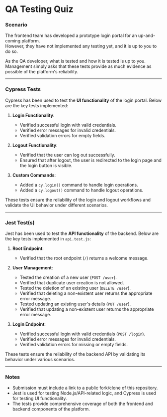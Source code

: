# QA Testing Quiz

### Scenario
The frontend team has developed a prototype login portal for an up-and-coming platform.  
However, they have not implemented any testing yet, and it is up to you to do so.

As the QA developer, what is tested and how it is tested is up to you.  
Management simply asks that these tests provide as much evidence as possible of the platform's reliability.

---

### Cypress Tests
Cypress has been used to test the **UI functionality** of the login portal. Below are the key tests implemented:

1. **Login Functionality**:
   - Verified successful login with valid credentials.
   - Verified error messages for invalid credentials.
   - Verified validation errors for empty fields.

2. **Logout Functionality**:
   - Verified that the user can log out successfully.
   - Ensured that after logout, the user is redirected to the login page and the login button is visible.

3. **Custom Commands**:
   - Added a `cy.login()` command to handle login operations.
   - Added a `cy.logout()` command to handle logout operations.

These tests ensure the reliability of the login and logout workflows and validate the UI behavior under different scenarios.

---

### Jest Test(s)
Jest has been used to test the **API functionality** of the backend. Below are the key tests implemented in `api.test.js`:

1. **Root Endpoint**:
   - Verified that the root endpoint (`/`) returns a welcome message.

2. **User Management**:
   - Tested the creation of a new user (`POST /user`).
   - Verified that duplicate user creation is not allowed.
   - Tested the deletion of an existing user (`DELETE /user`).
   - Verified that deleting a non-existent user returns the appropriate error message.
   - Tested updating an existing user's details (`PUT /user`).
   - Verified that updating a non-existent user returns the appropriate error message.

3. **Login Endpoint**:
   - Verified successful login with valid credentials (`POST /login`).
   - Verified error messages for invalid credentials.
   - Verified validation errors for missing or empty fields.

These tests ensure the reliability of the backend API by validating its behavior under various scenarios.

---

### Notes
- Submission must include a link to a public fork/clone of this repository.
- Jest is used for testing Node.js/API-related logic, and Cypress is used for testing UI functionality.
- The tests provide comprehensive coverage of both the frontend and backend components of the platform.
